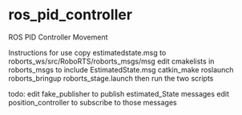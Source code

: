 # ros_pid_controller
ROS PID Controller Movement

Instructions for use
copy estimatedstate.msg to roborts_ws/src/RoboRTS/roborts_msgs/msg
edit cmakelists in roborts_msgs to include EstimatedState.msg
catkin_make
roslaunch roborts_bringup roborts_stage.launch
then run the two scripts

todo:
edit fake_publisher to publish estimated_State messages
edit position_controller to subscribe to those messages
